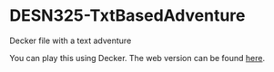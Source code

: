 # DESN325-TxtBasedAdventure
Decker file with a text adventure


You can play this using Decker. The web version can be found [here](https://beyondloom.com/decker).
